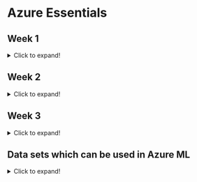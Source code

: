 
# Azure Essentials 

## Week 1
<details>
 <summary>Click to expand!</summary>
 
### Module 1 - Azure Landscape & Design Patterns - An Overview (~15 mins)
<details>
  <summary>Click to expand!</summary>
  
  ## Heading
  1. A numbered
  2. list
     * With some
     * Sub bullets
</details>

### Module 2 - Why use Azure Cloud? (~15 mins)
<details>
  <summary>Click to expand!</summary>
  
  ## Heading
  1. A numbered
  2. list
     * With some
     * Sub bullets
</details>

### Module 3 - AWS vs Azure - A Perspective (~5 mins)
<details>
  <summary>Click to expand!</summary>
  
  ## Heading
  1. A numbered
  2. list
     * With some
     * Sub bullets
</details>

### Module 4 - Introduction to Microsoft Azure (~15 mins)
<details>
  <summary>Click to expand!</summary>
  
  ## Heading
  1. A numbered
  2. list
     * With some
     * Sub bullets
</details>

### Module 5 - Azure Virtual Machines (~15mins)
<details>
  <summary>Click to expand!</summary>
  
  ## Heading
  1. A numbered
  2. list
     * With some
     * Sub bullets
</details>

### Module 6 - Availability Sets in Azure (~25mins)
<details>
  <summary>Click to expand!</summary>
  
  ## Heading
  1. A numbered
  2. list
     * With some
     * Sub bullets
</details>

### Module 7 - Azure App Service Plan, Resource Groups (~15 mins)
<details>
  <summary>Click to expand!</summary>
  
  ## Heading
  1. A numbered
  2. list
     * With some
     * Sub bullets
</details>
</details>

## Week 2
<details>
  <summary>Click to expand!</summary>
  
### Module 8 - Azure Storage, Blob Storage (~40 mins)
<details>
  <summary>Click to expand!</summary>
  
  ## Heading
  1. A numbered
  2. list
     * With some
     * Sub bullets
</details>

### Module 9 - Azure Table (~10 mins)
<details>
  <summary>Click to expand!</summary>
  
  ## Heading
  1. A numbered
  2. list
     * With some
     * Sub bullets
</details>

### Module 10 - Traffic Manager in Azure (~20mins)
<details>
  <summary>Click to expand!</summary>
  
  ## Heading
  1. A numbered
  2. list
     * With some
     * Sub bullets
</details>

### Module 11 - Networking (~40 mins)
<details>
  <summary>Click to expand!</summary>
  
  ## Heading
  1. A numbered
  2. list
     * With some
     * Sub bullets
</details>

### Module 12 - Azure Web API App (~10 mins)
<details>
  <summary>Click to expand!</summary>
  
  ## Heading
  1. A numbered
  2. list
     * With some
     * Sub bullets
</details>

### Module 13 - Storage Queue (~10 mins)
<details>
  <summary>Click to expand!</summary>
  
  ## Heading
  1. A numbered
  2. list
     * With some
     * Sub bullets
</details>

### Module 14 - Azure Redis Cache (~15 mins)
<details>
  <summary>Click to expand!</summary>
  
  ## Heading
  1. A numbered
  2. list
     * With some
     * Sub bullets
</details>

### Module 15 - Azure Cosmos DB (~25 mins)
<details>
  <summary>Click to expand!</summary>
  
  ## Heading
  1. A numbered
  2. list
     * With some
     * Sub bullets
</details>

### Module 16 - Azure SQL (~10 mins)
<details>
  <summary>Click to expand!</summary>
  
  ## Heading
  1. A numbered
  2. list
     * With some
     * Sub bullets
</details>

### Module 17 - Azure API Management Gateway (~30mins)
<details>
  <summary>Click to expand!</summary>
  
  ## Heading
  1. A numbered
  2. list
     * With some
     * Sub bullets
</details>

### Module 18 - Identity Management in Azure (~30mins)
<details>
  <summary>Click to expand!</summary>
  
  ## Heading
  1. A numbered
  2. list
     * With some
     * Sub bullets
</details>

### Module 19 - Azure Service Bus (~20mins)
<details>
  <summary>Click to expand!</summary>
  
  ## Heading
  1. A numbered
  2. list
     * With some
     * Sub bullets
</details>

### Module 20 - Azure Cognitive Services (~35mins)
<details>
  <summary>Click to expand!</summary>
  
  ## Heading
  1. A numbered
  2. list
     * With some
     * Sub bullets
</details>

### Module 21 - Serverless Computing (~30mins)
<details>
  <summary>Click to expand!</summary>
  
  ## Heading
  1. A numbered
  2. list
     * With some
     * Sub bullets
</details>

### Module 22 - Azure Logic Apps (~25mins)
<details>
  <summary>Click to expand!</summary>
  
  ## Heading
  1. A numbered
  2. list
     * With some
     * Sub bullets
</details>


</details>

## Week 3
<details>
  <summary>Click to expand!</summary>
   
### Module 22 - Azure IoT(~30mins)
<details>
  <summary>Click to expand!</summary>
  
  ## Heading
  1. A numbered
  2. list
     * With some
     * Sub bullets
</details>

### Module 23 - Azure Event Hub (~30mins)
<details>
  <summary>Click to expand!</summary>
  
  ## Heading
  1. A numbered
  2. list
     * With some
     * Sub bullets
</details>

### Module 24 - Azure IoT Hub (~20mins)
<details>
  <summary>Click to expand!</summary>
  
  ## Heading
  1. A numbered
  2. list
     * With some
     * Sub bullets
</details>

### Module 25 - Azure Security Center (~20 mins)
<details>
  <summary>Click to expand!</summary>
  
  ## Heading
  1. A numbered
  2. list
     * With some
     * Sub bullets
</details>

### Module 26 - Azure Monitor (Application Logging) (~20mins)
<details>
  <summary>Click to expand!</summary>
  
  ## Heading
  1. A numbered
  2. list
     * With some
     * Sub bullets
</details>

### Module 27 - Azure Log Analytics(~10mins)
<details>
  <summary>Click to expand!</summary>
  
  ## Heading
  1. A numbered
  2. list
     * With some
     * Sub bullets
</details>

### Module 28 - Azure Key Vault(~10mins)
<details>
  <summary>Click to expand!</summary>
  
  ## Heading
  1. A numbered
  2. list
     * With some
     * Sub bullets
</details>

### Module 29 - Azure Service Fabric - Part 1(~30mins)
<details>
  <summary>Click to expand!</summary>
  
  ## Heading
  1. A numbered
  2. list
     * With some
     * Sub bullets
</details>

### Module 30 - Azure Service Fabric - Part 2 (Demo)(~20mins)
<details>
  <summary>Click to expand!</summary>
  
  ## Heading
  1. A numbered
  2. list
     * With some
     * Sub bullets
</details>

### Module 31 - Azure Data(~20mins)
<details>
  <summary>Click to expand!</summary>
  
  ## Heading
  1. A numbered
  2. list
     * With some
     * Sub bullets
</details>

### Module 32 - Azure SQL Data Warehouse(~10mins)
<details>
  <summary>Click to expand!</summary>
  
  ## Heading
  1. A numbered
  2. list
     * With some
     * Sub bullets
</details>


</details>

## Data sets which can be used in Azure ML
<details>
  <summary>Click to expand!</summary>
 
* CardioGoodFitness.csv
* car_sales.csv
* wine.csv
* wisc_bc_data.csv
* House_Price_Prediction - New.csv

</details>

